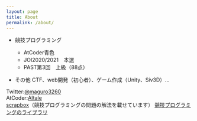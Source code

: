 ```yaml
---
layout: page
title: About
permalink: /about/
---
```


- 競技プログラミング
  - AtCoder青色
  - JOI2020/2021　本選
  - PAST第3回　上級（88点）

- その他
CTF、web開発（初心者）、ゲーム作成（Unity、Siv3D）…

Twitter:[@maguro3260](https://twitter.com/maguro3260)  
AtCoder:[AItale](https://atcoder.jp/users/AItale)  
[scrapbox](https://scrapbox.io/magurosdiary/)（競技プログラミングの問題の解法を載せています）
[競技プログラミングのライブラリ](https://maguroplusia.github.io/Library)
